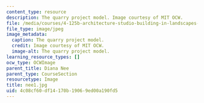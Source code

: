 ```yaml
---
content_type: resource
description: The quarry project model. Image courtesy of MIT OCW.
file: /media/courses/4-125b-architecture-studio-building-in-landscapes-fall-2005/4c08cf60df14170b19069ed00a190fd5_nee1.jpg
file_type: image/jpeg
image_metadata:
  caption: The quarry project model.
  credit: Image courtesy of MIT OCW.
  image-alt: The quarry project model.
learning_resource_types: []
ocw_type: OCWImage
parent_title: Diana Nee
parent_type: CourseSection
resourcetype: Image
title: nee1.jpg
uid: 4c08cf60-df14-170b-1906-9ed00a190fd5
---
```

